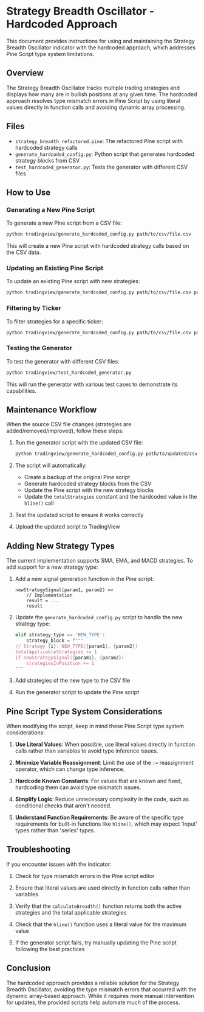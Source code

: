 # Strategy Breadth Oscillator - Hardcoded Approach

This document provides instructions for using and maintaining the Strategy Breadth Oscillator indicator with the hardcoded approach, which addresses Pine Script type system limitations.

## Overview

The Strategy Breadth Oscillator tracks multiple trading strategies and displays how many are in bullish positions at any given time. The hardcoded approach resolves type mismatch errors in Pine Script by using literal values directly in function calls and avoiding dynamic array processing.

## Files

- `strategy_breadth_refactored.pine`: The refactored Pine script with hardcoded strategy calls
- `generate_hardcoded_config.py`: Python script that generates hardcoded strategy blocks from CSV
- `test_hardcoded_generator.py`: Tests the generator with different CSV files

## How to Use

### Generating a New Pine Script

To generate a new Pine script from a CSV file:

```bash
python tradingview/generate_hardcoded_config.py path/to/csv/file.csv
```

This will create a new Pine script with hardcoded strategy calls based on the CSV data.

### Updating an Existing Pine Script

To update an existing Pine script with new strategies:

```bash
python tradingview/generate_hardcoded_config.py path/to/csv/file.csv path/to/pine/script.pine
```

### Filtering by Ticker

To filter strategies for a specific ticker:

```bash
python tradingview/generate_hardcoded_config.py path/to/csv/file.csv path/to/pine/script.pine BTC-USD
```

### Testing the Generator

To test the generator with different CSV files:

```bash
python tradingview/test_hardcoded_generator.py
```

This will run the generator with various test cases to demonstrate its capabilities.

## Maintenance Workflow

When the source CSV file changes (strategies are added/removed/improved), follow these steps:

1. Run the generator script with the updated CSV file:

   ```bash
   python tradingview/generate_hardcoded_config.py path/to/updated/csv/file.csv tradingview/strategy_breadth_refactored.pine
   ```

2. The script will automatically:

   - Create a backup of the original Pine script
   - Generate hardcoded strategy blocks from the CSV
   - Update the Pine script with the new strategy blocks
   - Update the `totalStrategies` constant and the hardcoded value in the `hline()` call

3. Test the updated script to ensure it works correctly

4. Upload the updated script to TradingView

## Adding New Strategy Types

The current implementation supports SMA, EMA, and MACD strategies. To add support for a new strategy type:

1. Add a new signal generation function in the Pine script:

   ```pine
   newStrategySignal(param1, param2) =>
       // Implementation
       result = ...
       result
   ```

2. Update the `generate_hardcoded_config.py` script to handle the new strategy type:

   ```python
   elif strategy_type == 'NEW_TYPE':
       strategy_block = f"""
   // Strategy {i}: NEW_TYPE({param1}, {param2})
   totalApplicableStrategies += 1
   if newStrategySignal({param1}, {param2})
       strategiesInPosition += 1
   """
   ```

3. Add strategies of the new type to the CSV file

4. Run the generator script to update the Pine script

## Pine Script Type System Considerations

When modifying the script, keep in mind these Pine Script type system considerations:

1. **Use Literal Values**: When possible, use literal values directly in function calls rather than variables to avoid type inference issues.

2. **Minimize Variable Reassignment**: Limit the use of the `:=` reassignment operator, which can change type inference.

3. **Hardcode Known Constants**: For values that are known and fixed, hardcoding them can avoid type mismatch issues.

4. **Simplify Logic**: Reduce unnecessary complexity in the code, such as conditional checks that aren't needed.

5. **Understand Function Requirements**: Be aware of the specific type requirements for built-in functions like `hline()`, which may expect 'input' types rather than 'series' types.

## Troubleshooting

If you encounter issues with the indicator:

1. Check for type mismatch errors in the Pine script editor

2. Ensure that literal values are used directly in function calls rather than variables

3. Verify that the `calculateBreadth()` function returns both the active strategies and the total applicable strategies

4. Check that the `hline()` function uses a literal value for the maximum value

5. If the generator script fails, try manually updating the Pine script following the best practices

## Conclusion

The hardcoded approach provides a reliable solution for the Strategy Breadth Oscillator, avoiding the type mismatch errors that occurred with the dynamic array-based approach. While it requires more manual intervention for updates, the provided scripts help automate much of the process.
